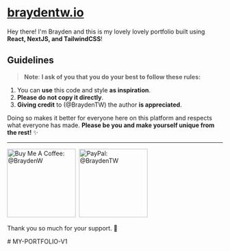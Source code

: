 # **[braydentw.io](https://braydentw.io)**

Hey there! I'm Brayden and this is my lovely lovely portfolio built using **React, NextJS, and TailwindCSS**!

## Guidelines

> **Note**: **I ask of you that you do your best to follow these rules:**

1. You can **use** this code and style **as inspiration**.
2. **Please do not copy it directly**.
3. **Giving credit** to (@BraydenTW) the author **is appreciated**.

Doing so makes it better for everyone here on this platform and respects what everyone has made. **Please be you and make yourself unique from the rest!** ✨

<hr/>
<a href="https://www.buymeacoffee.com/braydenw" target="_blank"><img src="./public/static/misc/buy-me-a-coffee.svg" alt="Buy Me A Coffee: @BraydenW" width="160"></a>&nbsp;
<a href="https://paypal.me/braydentw" target="_blank"><img src="./public/static/misc/paypal.svg" alt="PayPal: @BraydenTW" width="160"></a>
<br/>
<p>Thank you so much for your support. 💙</p>
#   M Y - P O R T F O L I O - V 1  
 